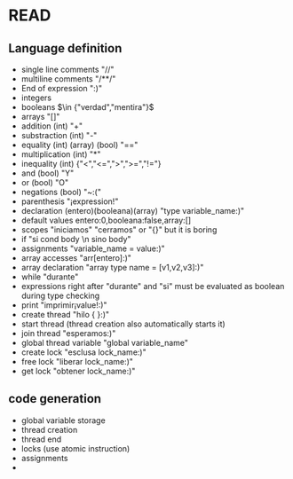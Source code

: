 # READ

## Language definition

- single line comments "//"
- multiline comments "/**/"
- End of expression ":)"
- integers 
- booleans $\in {"verdad","mentira"}$
- arrays "[]"
- addition (int) "+"
- substraction (int) "-"
- equality (int) (array) (bool) "=="
- multiplication (int) "*"
- inequality (int) {"<","<=",">",">=","!="}
- and (bool) "Y"
- or (bool) "O"
- negations (bool) "~:("
- parenthesis "¡expression!"
- declaration (entero)(booleana)(array) "type variable_name:)"
- default values entero:0,booleana:false,array:[]
- scopes "iniciamos" "cerramos" or "{}" but it is boring
- if "si cond body \n sino body"
- assignments "variable_name = value:)"
- array accesses "arr[entero]:)"
- array declaration "array type name = [v1,v2,v3]:)"
- while "durante"
- expressions right after "durante" and "si" must be evaluated as boolean during type checking
- print "imprimir¡value!:)"
- create thread "hilo { }:)"
- start thread (thread creation also automatically starts it)
- join thread "esperamos:)"
- global thread variable "global variable_name"
- create lock "esclusa lock_name:)"
- free lock "liberar lock_name:)"
- get lock "obtener lock_name:)"




## code generation
- global variable storage
- thread creation
- thread end
- locks (use atomic instruction)
- assignments
- 